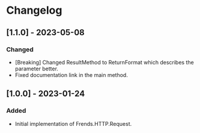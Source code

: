 # Changelog

## [1.1.0] - 2023-05-08
### Changed
- [Breaking] Changed ResultMethod to ReturnFormat which describes the parameter better. 
- Fixed documentation link in the main method.

## [1.0.0] - 2023-01-24
### Added
- Initial implementation of Frends.HTTP.Request.
